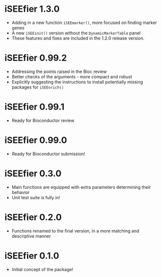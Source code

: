 # iSEEfier 1.3.0

* Adding in a new function `iSEEmarker()`, more focused on finding marker genes
* A new `iSEEinit()` version without the `DynamicMarkerTable` panel
* These features and fixes are included in the 1.2.0 release version.

# iSEEfier 0.99.2

* Addressing the points raised in the Bioc review
* Better checks of the arguments - more compact and robust
* Explicitly suggesting the instructions to install potentially missing packages for `iSEEnrich()`

# iSEEfier 0.99.1

* Ready for Bioconductor review

# iSEEfier 0.99.0

* Ready for Bioconductor submission!

# iSEEfier 0.3.0

* Main functions are equipped with extra parameters determining their behavior
* Unit test suite is fully in!

# iSEEfier 0.2.0

* Functions renamed to the final version, in a more matching and descriptive manner

# iSEEfier 0.1.0

* Initial concept of the package!
